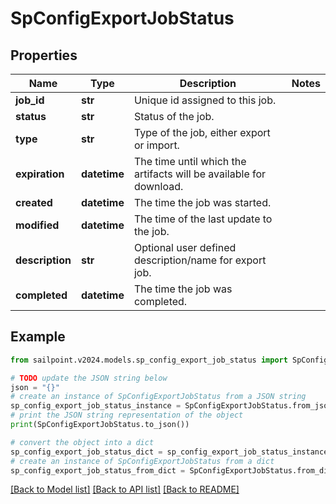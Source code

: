 # SpConfigExportJobStatus


## Properties

Name | Type | Description | Notes
------------ | ------------- | ------------- | -------------
**job_id** | **str** | Unique id assigned to this job. | 
**status** | **str** | Status of the job. | 
**type** | **str** | Type of the job, either export or import. | 
**expiration** | **datetime** | The time until which the artifacts will be available for download. | 
**created** | **datetime** | The time the job was started. | 
**modified** | **datetime** | The time of the last update to the job. | 
**description** | **str** | Optional user defined description/name for export job. | 
**completed** | **datetime** | The time the job was completed. | 

## Example

```python
from sailpoint.v2024.models.sp_config_export_job_status import SpConfigExportJobStatus

# TODO update the JSON string below
json = "{}"
# create an instance of SpConfigExportJobStatus from a JSON string
sp_config_export_job_status_instance = SpConfigExportJobStatus.from_json(json)
# print the JSON string representation of the object
print(SpConfigExportJobStatus.to_json())

# convert the object into a dict
sp_config_export_job_status_dict = sp_config_export_job_status_instance.to_dict()
# create an instance of SpConfigExportJobStatus from a dict
sp_config_export_job_status_from_dict = SpConfigExportJobStatus.from_dict(sp_config_export_job_status_dict)
```
[[Back to Model list]](../README.md#documentation-for-models) [[Back to API list]](../README.md#documentation-for-api-endpoints) [[Back to README]](../README.md)


